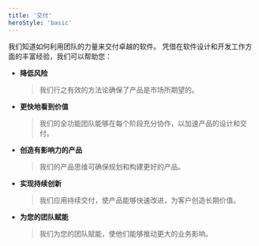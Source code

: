 ```yaml
---
title: '交付'
heroStyle: 'basic'
---
```


<!--
https://www.thoughtworks.com/en-au/about-us
-->

我们知道如何利用团队的力量来交付卓越的软件。 凭借在软件设计和开发工作方面的丰富经验，我们可以帮助您：

- **降低风险**
    > 我们行之有效的方法论确保了产品是市场所期望的。

- **更快地看到价值**
    > 我们的全功能团队能够在每个阶段充分协作，以加速产品的设计和交付。

- **创造有影响力的产品**
    > 我们的产品思维可确保规划和构建更好的产品。

- **实现持续创新**
    > 我们应用持续交付，使产品能够快速改进，为客户创造长期价值。

- **为您的团队赋能**
    > 我们为您的团队赋能，使他们能够推动更大的业务影响。
